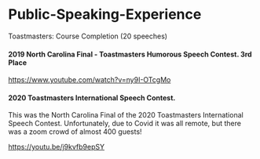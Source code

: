 # Public-Speaking-Experience

Toastmasters: Course Completion (20 speeches)


#### 2019 North Carolina Final - Toastmasters Humorous Speech Contest.  3rd Place

https://www.youtube.com/watch?v=ny9I-OTcgMo

#### 2020 Toastmasters International Speech Contest.

This was the North Carolina Final of the 2020 Toastmasters International Speech Contest. Unfortunately, due to Covid it was all remote, but there was a zoom crowd of almost 400 guests!

https://youtu.be/j9kvfb9epSY


